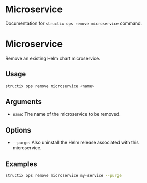 # Microservice

Documentation for `structix ops remove microservice` command.

# Microservice

Remove an existing Helm chart microservice.

## Usage

```bash
structix ops remove microservice <name>
```

## Arguments

-   `name`: The name of the microservice to be removed.

## Options

-   `--purge`: Also uninstall the Helm release associated with this microservice.

## Examples

```bash
structix ops remove microservice my-service --purge
```